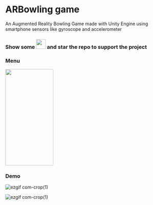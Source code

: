 # ARBowling game
An Augmented Reality Bowling Game made with Unity Engine using smartphone sensors like gyroscope and accelerometer

### Show some  <img src="https://github.githubassets.com/images/icons/emoji/unicode/2764.png" width="30" height="30" />   and star the repo to support the project

### Menu

<img src="https://github.com/aymensp/Ar-Game-Unity/blob/master/media/menu.PNG" width="150" height="300" />

### Demo

![ezgif com-crop(1)](https://github.com/aymensp/Ar-Game-Unity/blob/master/media/scanPlan.gif)

![ezgif com-crop(1)](https://github.com/aymensp/Ar-Game-Unity/blob/master/media/play.gif)



